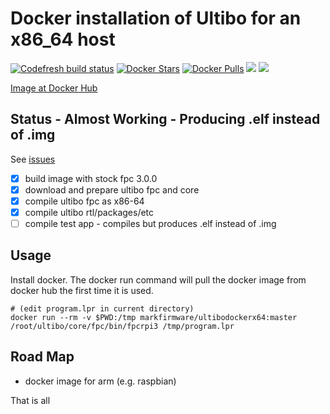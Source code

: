 # Docker installation of Ultibo for an x86_64 host

[![Codefresh build status](https://g.codefresh.io/api/badges/build?branch=master&repoName=ultibodockerx64&repoOwner=markfirmware&pipelineName=ultibodockerx64&accountName=markfirmware)](https://g.codefresh.io/repositories/markfirmware/ultibodockerx64/builds?filter=trigger:build)
[![Docker Stars](https://img.shields.io/docker/stars/markfirmware/ultibodockerx64.svg?style=flat-square)](https://hub.docker.com/r/markfirmware/ultibodockerx64/)
[![Docker Pulls](https://img.shields.io/docker/pulls/markfirmware/ultibodockerx64.svg?style=flat-square)](https://hub.docker.com/r/markfirmware/ultibodockerx64/)
[![](https://images.microbadger.com/badges/image/markfirmware/ultibodockerx64:master.svg)](https://microbadger.com/images/markfirmware/ultibodockerx64:master "Get your own image badge on microbadger.com")
[![](https://images.microbadger.com/badges/version/markfirmware/ultibodockerx64:master.svg)](https://microbadger.com/images/markfirmware/ultibodockerx64:master "Get your own version badge on microbadger.com")

[Image at Docker Hub](https://hub.docker.com/r/markfirmware/ultibodockerx64/)

## Status - Almost Working - Producing .elf instead of .img

See [issues](https://github.com/markfirmware/ultibodockerx64/issues)

* [x] build image with stock fpc 3.0.0
* [x] download and prepare ultibo fpc and core
* [x] compile ultibo fpc as x86-64
* [x] compile ultibo rtl/packages/etc
* [ ] compile test app - compiles but produces .elf instead of .img

## Usage

Install docker. The docker run command will pull the docker image from docker hub the first time it is used.
```
# (edit program.lpr in current directory)
docker run --rm -v $PWD:/tmp markfirmware/ultibodockerx64:master /root/ultibo/core/fpc/bin/fpcrpi3 /tmp/program.lpr
```

## Road Map

* docker image for arm (e.g. raspbian)

That is all
